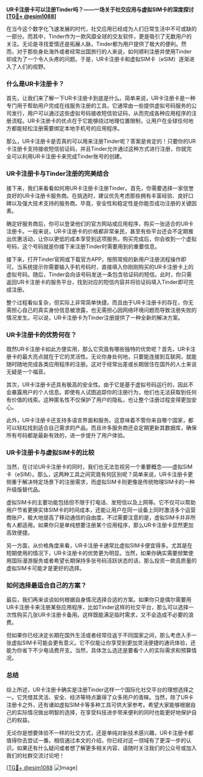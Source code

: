 **UR卡注册卡可以注册Tinder吗？——一场关于社交应用与虚拟SIM卡的深度探讨[[TG💪+ @esim1088](https://t.me/s/esim1088)]**

在当今这个数字化飞速发展的时代，社交应用已经成为人们日常生活中不可或缺的一部分。而其中，Tinder作为一款风靡全球的交友软件，更是吸引了无数用户的关注。无论是寻找爱情还是拓展人脉，Tinder都为用户提供了极大的便利。然而，对于那些身处海外或者经常出国旅行的人来说，如何顺利注册并使用Tinder却成为了一个令人头疼的问题。于是，UR卡注册卡和虚拟SIM卡（eSIM）逐渐进入了人们的视野。

### 什么是UR卡注册卡？

首先，让我们来了解一下UR卡注册卡到底是什么。简单来说，UR卡注册卡是一种专门用于帮助用户完成在线服务注册的工具。它通常由一些提供虚拟号码服务的公司发行，用户可以通过这些虚拟号码接收短信验证码，从而完成各种应用程序的注册流程。UR卡注册卡的优点在于它能够绕过地理位置限制，让用户在全球任何地方都能轻松注册需要绑定本地手机号的应用程序。

那么，UR卡注册卡是否真的可以用来注册Tinder呢？答案是肯定的！只要你的UR卡注册卡支持接收短信验证码，并且Tinder允许通过这种方式进行注册，你就完全可以利用UR卡注册卡来完成Tinder账号的创建。

### UR卡注册卡与Tinder注册的完美结合

接下来，我们来看看如何用UR卡注册卡注册Tinder。首先，你需要选择一家信誉良好的UR卡注册卡服务商。在挑选时，建议优先考虑那些拥有丰富经验、良好口碑以及强大技术支持的服务商。毕竟，安全性和稳定性是你能否成功注册的关键因素。

确定好服务商后，你可以登录他们的官方网站或应用程序，购买一张适合的UR卡注册卡。一般来说，UR卡注册卡的价格都非常亲民，甚至有些平台还会不定期推出优惠活动，让你以更低的成本享受到这项服务。购买完成后，你会收到一个虚拟号码，这个号码就是你接下来注册Tinder时需要用到的重要信息。

接下来，打开Tinder官网或下载官方APP，按照常规的新用户注册流程操作即可。当系统提示你需要输入手机号码时，直接填入你刚刚购买的UR卡注册卡上的虚拟号码。随后，Tinder会向该号码发送一条包含验证码的短信。此时，你只需返回UR卡注册卡的服务平台，找到对应的短信内容并将验证码填入Tinder即可完成注册。

整个过程看似复杂，但实际上非常简单快捷。而且由于UR卡注册卡的存在，你无需担心自己的真实身份信息被泄露，也无需担心因网络环境问题而导致注册失败的情况发生。可以说，UR卡注册卡为Tinder注册提供了一种全新的解决方案。

### UR卡注册卡的优势何在？

既然UR卡注册卡如此方便实用，那么它究竟有哪些独特的优势呢？首先，UR卡注册卡的最大亮点就在于它的灵活性。无论你身处何地，只要能连接到互联网，就能随时随地完成各类应用程序的注册。这对于经常出差或长期居住在国外的人士来说无疑是一个福音。

其次，UR卡注册卡还具有极高的安全性。由于它是基于虚拟号码运行的，因此不会暴露用户的个人信息。即使有人试图追踪你的注册行为，他们也无法获取到任何有价值的线索。这种匿名性不仅保护了用户的隐私，也让整个注册过程变得更加安心。

此外，UR卡注册卡还支持多语言界面和服务。这意味着不管你来自哪个国家，都可以轻松找到适合自己需求的产品。而且许多服务商还会定期更新其数据库，确保所有号码都是最新有效的，进一步提升了用户体验。

### UR卡注册卡与虚拟SIM卡的比较

当然，在讨论UR卡注册卡的同时，我们也无法忽视另一个重要概念——虚拟SIM卡（eSIM）。那么，这两种工具之间究竟有何区别呢？简单来说，UR卡注册卡更侧重于解决特定场景下的注册需求，而虚拟SIM卡则更像是传统物理SIM卡的一种升级版替代品。

虚拟SIM卡的主要功能包括但不限于打电话、发短信以及上网等。它不仅可以帮助用户节省更换实体SIM卡的时间成本，还能让用户在同一设备上同时激活多个运营商账户，极大地提高了移动通信的自由度。不过需要注意的是，虚拟SIM卡并非所有人都适用。如果你只是单纯想要注册某个应用程序，那么UR卡注册卡显然更加高效便捷。

另一方面，从价格角度来看，UR卡注册卡通常比虚拟SIM卡便宜得多。尤其是在短期使用的情况下，UR卡注册卡的优势更为明显。当然，如果你确实需要频繁使用国际漫游服务或者希望长期保持多张号码活跃状态的话，那么投资一款高质量的虚拟SIM卡可能才是更好的选择。

### 如何选择最适合自己的方案？

最后，我们再来谈谈如何根据自身情况选择合适的方案。如果你只是偶尔需要用UR卡注册卡来注册某些应用程序，比如Tinder这样的社交平台，那么可以选择一次性购买几张UR卡注册卡备用。这样既能满足临时需求，又不会造成不必要的浪费。

但如果你已经决定长期在国外生活或者经常往返于不同国家之间，那么考虑入手一张虚拟SIM卡可能会更有意义。它不仅能让你享受到更加灵活便捷的通讯体验，还能为你省下不少电话费开支。当然，具体怎么选还是要看个人的实际需求和预算情况。

### 总结

综上所述，UR卡注册卡确实是注册Tinder这样一个国际化社交平台的理想选择之一。它凭借其灵活、安全、经济等特点赢得了众多用户的青睐。当然，除了UR卡注册卡之外，还有诸如虚拟SIM卡等多种工具可供大家参考。希望大家能够根据自己的实际情况做出明智的选择，在享受科技进步带来便利的同时也能更好地保护自己的权益。

无论你是想要体验不一样的社交方式，还是单纯对新技术感兴趣，UR卡注册卡都值得你去尝试一番。相信通过本文的介绍，你已经对这一领域有了更深一步的认识。如果还有什么疑问或者想了解更多相关内容，请随时关注我们的公众号或加入我们的社群交流讨论吧！

[[TG💪+ @esim1088](https://t.me/s/esim1088) ![Image](https://i.postimg.cc/4NQfJmqS/Snipaste-2025-05-13-00-14-12.png)]